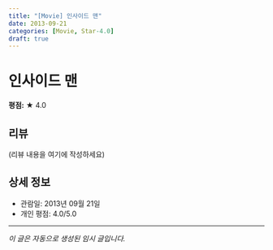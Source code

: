 ```yaml
---
title: "[Movie] 인사이드 맨"
date: 2013-09-21
categories: [Movie, Star-4.0]
draft: true
---
```


# 인사이드 맨

**평점:** ★ 4.0

## 리뷰

(리뷰 내용을 여기에 작성하세요)

## 상세 정보

- 관람일: 2013년 09월 21일
- 개인 평점: 4.0/5.0

---

*이 글은 자동으로 생성된 임시 글입니다.*
